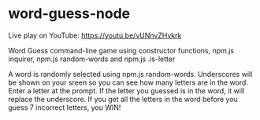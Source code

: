 # word-guess-node

Live play on YouTube:  https://youtu.be/vUNnvZHvkrk

Word Guess command-line game using constructor functions, npm.js inquirer, npm.js random-words and npm.js .is-letter

A word is randomly selected using npm.js random-words.
Underscores will be shown on your sreen so you can see how many letters are in the word.
Enter a letter at the prompt.
If the letter you guessed is in the word, it will replace the underscore.
If you get all the letters in the word before you guess 7 incorrect letters, you WIN!
